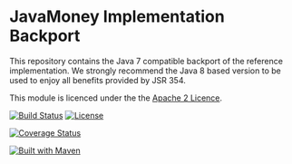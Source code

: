 JavaMoney Implementation Backport 
====================================================

This repository contains the Java 7 compatible backport of the reference implementation. We strongly recommend the
Java 8 based version to be used to enjoy all benefits provided by JSR 354.

This module is licenced under the the [Apache 2 Licence](https://www.apache.org/licenses/LICENSE-2.0.html).

[![Build Status](https://api.travis-ci.org/JavaMoney/javamoney-moneta-bp.png?branch=master)](https://travis-ci.org/JavaMoney/javamoney-moneta-bp) [![License](http://img.shields.io/badge/license-Apache2-red.svg)](http://opensource.org/licenses/apache-2.0)

[![Coverage Status](https://coveralls.io/repos/JavaMoney/javamoney-moneta-bp/badge.svg)](https://coveralls.io/r/JavaMoney/javamoney-moneta-bp)

[![Built with Maven](http://maven.apache.org/images/logos/maven-feather.png)](http://maven.org/)
